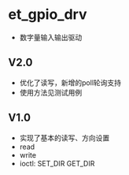 # et_gpio_drv
- 数字量输入输出驱动
## V2.0
- 优化了读写，新增的poll轮询支持
- 使用方法见测试用例
## V1.0
- 实现了基本的读写、方向设置
- read
- write
- ioctl: SET_DIR GET_DIR

